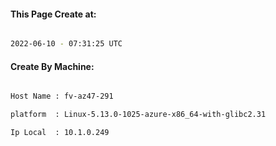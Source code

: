 
   
#### This Page Create at:

```bash

2022-06-10 - 07:31:25 UTC

```

#### Create By Machine:

```bash

Host Name : fv-az47-291

platform  : Linux-5.13.0-1025-azure-x86_64-with-glibc2.31

Ip Local  : 10.1.0.249

```

